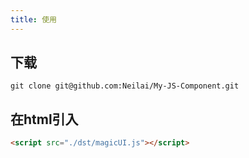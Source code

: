 ```yaml
---
title: 使用
---
```

## 下载
```
git clone git@github.com:Neilai/My-JS-Component.git
```
## 在html引入
```html
<script src="./dst/magicUI.js"></script>
```